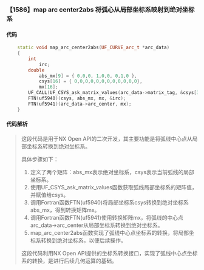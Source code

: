 ### 【1586】map arc center2abs 将弧心从局部坐标系映射到绝对坐标系

#### 代码

```cpp
    static void map_arc_center2abs(UF_CURVE_arc_t *arc_data)  
    {  
        int  
            irc;  
        double  
            abs_mx[9] = { 0,0,0, 1,0,0, 0,1,0 },  
            csys[16] = { 0,0,0,0,0,0,0,0,0,0,0,0},  
            mx[16];  
        UF_CALL(UF_CSYS_ask_matrix_values(arc_data->matrix_tag, &csys[3]));  
        FTN(uf5940)(csys, abs_mx, mx, &irc);  
        FTN(uf5941)(arc_data->arc_center, mx);  
    }

```

#### 代码解析

> 这段代码是用于NX Open API的二次开发，其主要功能是将弧线中心点从局部坐标系转换到绝对坐标系。
>
> 具体步骤如下：
>
> 1. 定义了两个矩阵：abs_mx表示绝对坐标系，csys表示当前弧线的局部坐标系。
> 2. 使用UF_CSYS_ask_matrix_values函数获取弧线局部坐标系的矩阵值，并赋值给csys。
> 3. 调用Fortran函数FTN(uf5940)将局部坐标系csys转换到绝对坐标系abs_mx，得到转换矩阵mx。
> 4. 调用Fortran函数FTN(uf5941)使用转换矩阵mx，将弧线的中心点arc_data->arc_center从局部坐标系转换到绝对坐标系。
> 5. map_arc_center2abs函数实现了弧线中心点坐标系的转换，将局部坐标系转换到绝对坐标系，以便后续操作。
>
> 这段代码利用NX Open API提供的坐标系转换接口，实现了弧线中心点坐标系的转换，是进行后续几何运算的基础。
>

